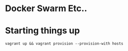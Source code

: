 # Docker Swarm Etc..

# Starting things up
```
vagrant up && vagrant provision --provision-with hosts
```


